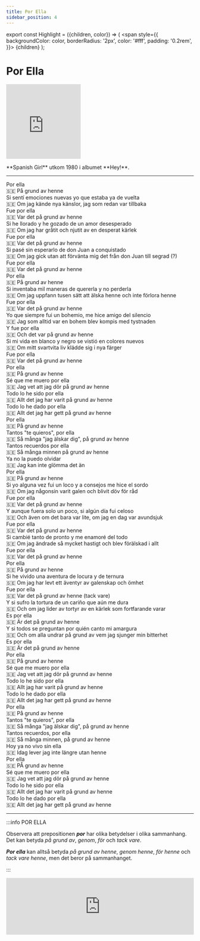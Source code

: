 ```yaml
---
title: Por Ella
sidebar_position: 4
---
```


export const Highlight = ({children, color}) => (
  <span
    style={{
      backgroundColor: color,
      borderRadius: '2px',
      color: '#fff',
      padding: '0.2rem',
    }}>
    {children}
  </span>
);

# <Highlight color="var(--highlight)">Por Ella</Highlight>

<div class="text-and-image-container">
  <div class="iframe">
<iframe width="200" height="200" src="https://www.youtube.com/embed/r4wy1QRNjCM" title="Por Ella" frameborder="0" allow="accelerometer; autoplay; clipboard-write; encrypted-media; gyroscope; picture-in-picture; web-share" referrerpolicy="strict-origin-when-cross-origin" allowfullscreen></iframe>
  </div>
  <div class="text">
    <p>**Spanish Girl** utkom 1980 i albumet **Hey!**.</p>
  </div>
</div>

---

<div class="lyrics-container">
  <div class="lyrics-line">Por ella</div>
  <div class="translation-line">🇸🇪 På grund av henne</div>
</div>
<div class="lyrics-container">
  <div class="lyrics-line">Si sentí emociones nuevas yo que estaba ya de vuelta</div>
  <div class="translation-line">🇸🇪 Om jag kände nya känslor, jag som redan var tillbaka</div>
</div>
<div class="lyrics-container">
  <div class="lyrics-line">Fue por ella</div>
  <div class="translation-line">🇸🇪 Var det på grund av henne</div>
</div> 
<div class="lyrics-container">
  <div class="lyrics-line">Si he llorado y he gozado de un amor desesperado</div>
  <div class="translation-line">🇸🇪 Om jag har gråtit och njutit av en desperat kärlek</div>
</div>
<div class="lyrics-container">
  <div class="lyrics-line">Fue por ella</div>
  <div class="translation-line">🇸🇪 Var det på grund av henne</div>
</div>
<div class="lyrics-container">
  <div class="lyrics-line">Si pasé sin esperarlo de don Juan a conquistado</div>
  <div class="translation-line">🇸🇪 Om jag gick utan att förvänta mig det från don Juan till segrad (?)</div>
</div>
<div class="lyrics-container">
  <div class="lyrics-line">Fue por ella</div>
  <div class="translation-line">🇸🇪 Var det på grund av henne</div>
</div>
<div class="lyrics-container">
  <div class="lyrics-line">Por ella</div>
  <div class="translation-line">🇸🇪 På grund av henne</div>
</div>
<div class="lyrics-container">
  <div class="lyrics-line">Si inventaba mil maneras de quererla y no perderla</div>
  <div class="translation-line">🇸🇪 Om jag uppfann tusen sätt att älska henne och inte förlora henne</div>
</div>
<div class="lyrics-container">
  <div class="lyrics-line">Fue por ella</div>
  <div class="translation-line">🇸🇪 Var det på grund av henne</div>
</div>
<div class="lyrics-container">
  <div class="lyrics-line">Yo que siempre fui un bohemio, me hice amigo del silencio</div>
  <div class="translation-line">🇸🇪 Jag som alltid var en bohem blev kompis med tystnaden</div>
</div>
<div class="lyrics-container">
  <div class="lyrics-line">Y fue por ella</div>
  <div class="translation-line">🇸🇪 Och det var på grund av henne</div>
</div>
<div class="lyrics-container">
  <div class="lyrics-line">Si mi vida en blanco y negro se vistió en colores nuevos</div>
  <div class="translation-line">🇸🇪 Om mitt svartvita liv klädde sig i nya färger</div>
</div>
<div class="lyrics-container">
  <div class="lyrics-line">Fue por ella</div>
  <div class="translation-line">🇸🇪 Var det på grund av henne</div>
</div>
<div class="lyrics-container">
  <div class="lyrics-line">Por ella</div>
  <div class="translation-line">🇸🇪 På grund av henne</div>
</div>
<div class="lyrics-container">
  <div class="lyrics-line">Sé que me muero por ella</div>
  <div class="translation-line">🇸🇪 Jag vet att jag dör på grund av henne</div>
</div>
<div class="lyrics-container">
  <div class="lyrics-line">Todo lo he sido por ella</div>
  <div class="translation-line">🇸🇪 Allt det jag har varit på grund av henne</div>
</div>
<div class="lyrics-container">
  <div class="lyrics-line">Todo lo he dado por ella</div>
  <div class="translation-line">🇸🇪 Allt det jag har gett på grund av henne</div>
</div>
<div class="lyrics-container">
  <div class="lyrics-line">Por ella</div>
  <div class="translation-line">🇸🇪 På grund av henne</div>
</div>
<div class="lyrics-container">
  <div class="lyrics-line">Tantos "te quieros", por ella</div>
  <div class="translation-line">🇸🇪 Så många "jag älskar dig", på grund av henne</div>
</div>
<div class="lyrics-container">
  <div class="lyrics-line">Tantos recuerdos por ella</div>
  <div class="translation-line">🇸🇪 Så många minnen på grund av henne</div>
</div>
<div class="lyrics-container">
  <div class="lyrics-line">Ya no la puedo olvidar</div>
  <div class="translation-line">🇸🇪 Jag kan inte glömma det än</div>
</div>
<div class="lyrics-container">
  <div class="lyrics-line">Por ella</div>
  <div class="translation-line">🇸🇪 På grund av henne</div>
</div>
<div class="lyrics-container">
  <div class="lyrics-line">Si yo alguna vez fui un loco y a consejos me hice el sordo</div>
  <div class="translation-line">🇸🇪 Om jag någonsin varit galen och blivit döv för råd</div>
</div>
<div class="lyrics-container">
  <div class="lyrics-line">Fue por ella</div>
  <div class="translation-line">🇸🇪 Var det på grund av henne</div>
</div>
<div class="lyrics-container">
  <div class="lyrics-line">Y aunque fuera solo un poco, si algún día fui celoso</div>
  <div class="translation-line">🇸🇪 Och även om det bara var lite, om jag en dag var avundsjuk</div>
</div>
<div class="lyrics-container">
  <div class="lyrics-line">Fue por ella</div>
  <div class="translation-line">🇸🇪 Var det på grund av henne</div>
</div>
<div class="lyrics-container">
  <div class="lyrics-line">Si cambié tanto de pronto y me enamoré del todo</div>
  <div class="translation-line">🇸🇪 Om jag ändrade så mycket hastigt och blev förälskad i allt</div>
</div>
<div class="lyrics-container">
  <div class="lyrics-line">Fue por ella</div>
  <div class="translation-line">🇸🇪 Var det på grund av henne</div>
</div>
<div class="lyrics-container">
  <div class="lyrics-line">Por ella</div>
  <div class="translation-line">🇸🇪 På grund av henne</div>
</div>
<div class="lyrics-container">
  <div class="lyrics-line">Si he vivido una aventura de locura y de ternura</div>
  <div class="translation-line">🇸🇪 Om jag har levt ett äventyr av galenskap och ömhet</div>
</div>
<div class="lyrics-container">
  <div class="lyrics-line">Fue por ella</div>
  <div class="translation-line">🇸🇪 Var det på grund av henne (tack vare)</div>
</div>
<div class="lyrics-container">
  <div class="lyrics-line">Y si sufro la tortura de un cariño que aún me dura</div>
  <div class="translation-line">🇸🇪 Och om jag lider av tortyr av en kärlek som fortfarande varar</div>
</div>
<div class="lyrics-container">
  <div class="lyrics-line">Es por ella</div>
  <div class="translation-line">🇸🇪 Är det på grund av henne</div>
</div>
<div class="lyrics-container">
  <div class="lyrics-line">Y si todos se preguntan por quién canto mi amargura</div>
  <div class="translation-line">🇸🇪 Och om alla undrar på grund av vem jag sjunger min bitterhet</div>
</div>
<div class="lyrics-container">
  <div class="lyrics-line">Es por ella</div>
  <div class="translation-line">🇸🇪 Är det på grund av henne</div>
</div>
<div class="lyrics-container">
  <div class="lyrics-line">Por ella</div>
  <div class="translation-line">🇸🇪 På grund av henne</div>
</div>
<div class="lyrics-container">
  <div class="lyrics-line">Sé que me muero por ella</div>
  <div class="translation-line">🇸🇪 Jag vet att jag dör på grunnd av henne</div>
</div>
<div class="lyrics-container">
  <div class="lyrics-line">Todo lo he sido por ella</div>
  <div class="translation-line">🇸🇪 Allt jag har varit på grund av henne</div>
</div>
<div class="lyrics-container">
  <div class="lyrics-line">Todo lo he dado por ella</div>
  <div class="translation-line">🇸🇪 Allt det jag har gett på grund av henne</div>
</div>
<div class="lyrics-container">
  <div class="lyrics-line">Por ella</div>
  <div class="translation-line">🇸🇪 På grund av henne</div>
</div>
<div class="lyrics-container">
  <div class="lyrics-line">Tantos "te quieros", por ella</div>
  <div class="translation-line">🇸🇪 Så många "jag älskar dig", på grund av henne</div>
</div>
<div class="lyrics-container">
  <div class="lyrics-line">Tantos recuerdos, por ella</div>
  <div class="translation-line">🇸🇪 Så många minnen, på grund av henne</div>
</div>
<div class="lyrics-container">
  <div class="lyrics-line">Hoy ya no vivo sin ella</div>
  <div class="translation-line">🇸🇪 Idag lever jag inte längre utan henne</div>
</div>
<div class="lyrics-container">
  <div class="lyrics-line">Por ella</div>
  <div class="translation-line">🇸🇪 PÅ grund av henne</div>
</div>
<div class="lyrics-container">
  <div class="lyrics-line">Sé que me muero por ella</div>
  <div class="translation-line">🇸🇪 Jag vet att jag dör på grund av henne</div>
</div>
<div class="lyrics-container">
  <div class="lyrics-line">Todo lo he sido por ella</div>
  <div class="translation-line">🇸🇪 Allt det jag har varit på grund av henne</div>
</div>
<div class="lyrics-container">
  <div class="lyrics-line">Todo lo he dado por ella</div>
  <div class="translation-line">🇸🇪 Allt det jag har gett på grund av henne</div>
</div>

---

:::info POR ELLA

Observera att prepositionen ***por*** har olika betydelser i olika sammanhang. Det kan betyda *på grund av*, *genom*, *för* och *tack vare*. 

***Por ella*** kan alltså betyda *på grund av henne*, *genom henne*, *för henne* och *tack vare henne*, men det beror på sammanhanget.

:::

<iframe src="https://open.spotify.com/embed/track/08p3n6tir63Px3v0xIzNgB?utm_source=generator" width="100%" height="152" frameBorder="0" allowfullscreen="" allow="autoplay; clipboard-write; encrypted-media; fullscreen; picture-in-picture" loading="lazy"></iframe>